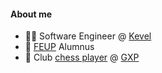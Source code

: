 #### About me

- 👨‍💼 Software Engineer @ [Kevel](https://www.kevel.com/)
- 📖 [FEUP](https://sigarra.up.pt/feup/en/web_page.inicial) Alumnus
- :game_die: Club [chess player](https://lichess.org/@/brod56) @ [GXP](https://gxp.pt/)
